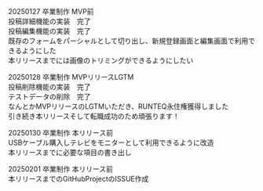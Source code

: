 20250127 卒業制作 MVP前<br>
投稿詳細機能の実装　完了<br>
投稿編集機能の実装　完了<br>
既存のフォームをパーシャルとして切り出し、新規登録画面と編集画面で利用できるようにした<br>
本リリースまでには画像のトリミングができるようにしたい<br>

20250128 卒業制作 MVPリリースLGTM<br>
投稿削除機能の実装　完了<br>
テストデータの削除　完了<br>
なんとかMVPリリースのLGTMいただき、RUNTEQ永住権獲得しました<br>
引き続き本リリースそして転職成功のため頑張ります！<br>

20250130 卒業制作 本リリース前<br>
USBケーブル購入しテレビをモニターとして利用できるように改造<br>
本リリースまでに必要な項目の書き出し<br>

20250201 卒業制作 本リリース前<br>
本リリースまでのGitHubProjectのISSUE作成<br>

